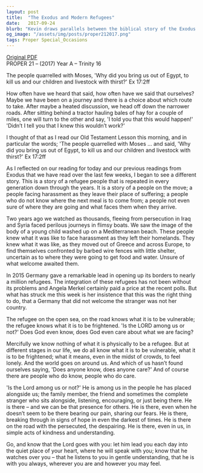 ```yaml
---
layout: post
title:  "The Exodus and Modern Refugees"
date:   2017-09-24
blurb: "Kevin draws parallels between the biblical story of the Exodus and the plight of modern refugees. He reflects on the recurring theme of a people on the move, facing hardships and seeking hope. The sermon encourages us to find God's presence in those who support us during our vulnerable times and to be that presence for others."
og_image: "/assets/img/posts/proper212017.png"
tags: Proper Special_Occasions
---
```

[Original PDF](/assets/pdf/proper212017.pdf)    
PROPER 21 – (2017) Year A – Trinity 16

The people quarrelled with Moses, 'Why did you bring us out of Egypt, to kill us and our children and livestock with thirst?' Ex 17:2ff

How often have we heard that said, how often have we said that ourselves? Maybe we have been on a journey and there is a choice about which route to take. After maybe a heated discussion, we head off down the narrower roads. After sitting behind a tractor hauling bales of hay for a couple of miles, one will turn to the other and say, 'I told you that this would happen!' 'Didn’t I tell you that I knew this wouldn’t work?'

I thought of that as I read our Old Testament Lesson this morning, and in particular the words; 'The people quarrelled with Moses ... and said, 'Why did you bring us out of Egypt, to kill us and our children and livestock with thirst?' Ex 17:2ff

As I reflected on our reading for today and our previous readings from Exodus that we have read over the last few weeks, I began to see a different story. This is a story of a refugee people that is repeated in every generation down through the years. It is a story of a people on the move; a people facing harassment as they leave their place of suffering; a people who do not know where the next meal is to come from; a people not even sure of where they are going and what faces them when they arrive.

Two years ago we watched as thousands, fleeing from persecution in Iraq and Syria faced perilous journeys in flimsy boats. We saw the image of the body of a young child washed up on a Mediterranean beach. These people knew what it was like to face harassment as they left their homelands. They knew what it was like, as they moved out of Greece and across Europe, to find themselves confronted by barbed wire fences with little shelter, uncertain as to where they were going to get food and water. Unsure of what welcome awaited them.

In 2015 Germany gave a remarkable lead in opening up its borders to nearly a million refugees. The integration of these refugees has not been without its problems and Angela Merkel certainly paid a price at the recent polls. But what has struck me this week is her insistence that this was the right thing to do, that a Germany that did not welcome the stranger was not her country.

The refugee on the open sea, on the road knows what it is to be vulnerable; the refugee knows what it is to be frightened. 'Is the LORD among us or not?' Does God even know, does God even care about what we are facing?

Mercifully we know nothing of what it is physically to be a refugee. But at different stages in our life, we do all know what it is to be vulnerable, what it is to be frightened; what it means, even in the midst of crowds, to feel lonely. And the world goes on around us. And which of us hasn’t found ourselves saying, 'Does anyone know, does anyone care?' And of course there are people who do know, people who do care.

'Is the Lord among us or not?' He is among us in the people he has placed alongside us; the family member, the friend and sometimes the complete stranger who sits alongside, listening, encouraging, or just being there. He is there – and we can be that presence for others. He is there, even when he doesn’t seem to be there bearing our pain, sharing our fears. He is there, breaking through in signs of hope in even the darkest of times. He is there on the road with the persecuted, the despairing. He is there, even in us, in simple acts of kindness and understanding.

Go, and know that the Lord goes with you: let him lead you each day into the quiet place of your heart, where he will speak with you; know that he watches over you – that he listens to you in gentle understanding, that he is with you always, wherever you are and however you may feel.
